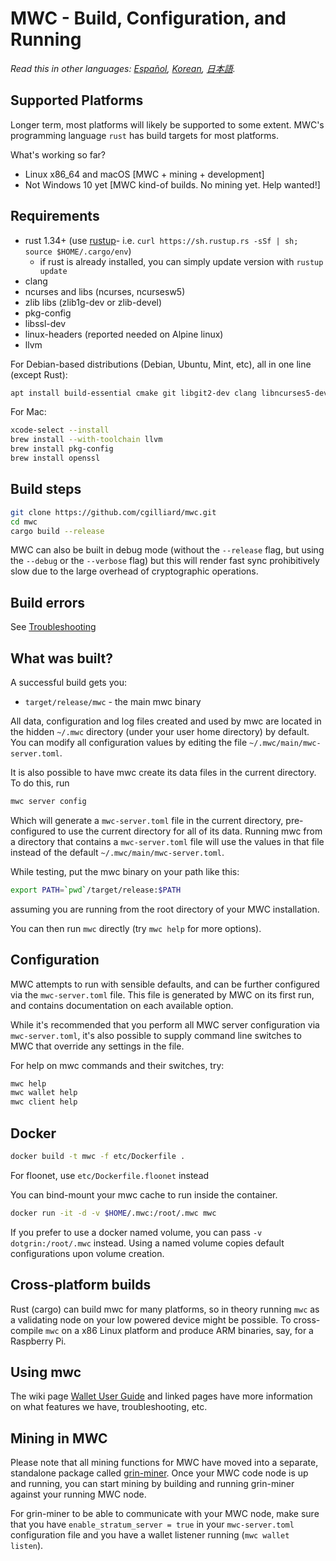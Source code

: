 # MWC - Build, Configuration, and Running

*Read this in other languages: [Español](build_ES.md), [Korean](build_KR.md), [日本語](build_JP.md).*

## Supported Platforms

Longer term, most platforms will likely be supported to some extent.
MWC's programming language `rust` has build targets for most platforms.

What's working so far?

* Linux x86\_64 and macOS [MWC + mining + development]
* Not Windows 10 yet [MWC kind-of builds. No mining yet. Help wanted!]

## Requirements

* rust 1.34+ (use [rustup]((https://www.rustup.rs/))- i.e. `curl https://sh.rustup.rs -sSf | sh; source $HOME/.cargo/env`)
  * if rust is already installed, you can simply update version with `rustup update`
* clang
* ncurses and libs (ncurses, ncursesw5)
* zlib libs (zlib1g-dev or zlib-devel)
* pkg-config
* libssl-dev
* linux-headers (reported needed on Alpine linux)
* llvm

For Debian-based distributions (Debian, Ubuntu, Mint, etc), all in one line (except Rust):

```sh
apt install build-essential cmake git libgit2-dev clang libncurses5-dev libncursesw5-dev zlib1g-dev pkg-config libssl-dev llvm
```

For Mac:

```sh
xcode-select --install
brew install --with-toolchain llvm
brew install pkg-config
brew install openssl
```

## Build steps

```sh
git clone https://github.com/cgilliard/mwc.git
cd mwc
cargo build --release
```

MWC can also be built in debug mode (without the `--release` flag, but using the `--debug` or the `--verbose` flag) but this will render fast sync prohibitively slow due to the large overhead of cryptographic operations.

## Build errors

See [Troubleshooting](https://github.com/mimblewimble/docs/wiki/Troubleshooting)

## What was built?

A successful build gets you:

* `target/release/mwc` - the main mwc binary

All data, configuration and log files created and used by mwc are located in the hidden
`~/.mwc` directory (under your user home directory) by default. You can modify all configuration
values by editing the file `~/.mwc/main/mwc-server.toml`.

It is also possible to have mwc create its data files in the current directory. To do this, run

```sh
mwc server config
```

Which will generate a `mwc-server.toml` file in the current directory, pre-configured to use
the current directory for all of its data. Running mwc from a directory that contains a
`mwc-server.toml` file will use the values in that file instead of the default
`~/.mwc/main/mwc-server.toml`.

While testing, put the mwc binary on your path like this:

```sh
export PATH=`pwd`/target/release:$PATH
```

assuming you are running from the root directory of your MWC installation.

You can then run `mwc` directly (try `mwc help` for more options).

## Configuration

MWC attempts to run with sensible defaults, and can be further configured via
the `mwc-server.toml` file. This file is generated by MWC on its first run, and
contains documentation on each available option.

While it's recommended that you perform all MWC server configuration via
`mwc-server.toml`, it's also possible to supply command line switches to MWC that
override any settings in the file.

For help on mwc commands and their switches, try:

```sh
mwc help
mwc wallet help
mwc client help
```

## Docker

```sh
docker build -t mwc -f etc/Dockerfile .
```
For floonet, use `etc/Dockerfile.floonet` instead

You can bind-mount your mwc cache to run inside the container.

```sh
docker run -it -d -v $HOME/.mwc:/root/.mwc mwc
```
If you prefer to use a docker named volume, you can pass `-v dotgrin:/root/.mwc` instead.
Using a named volume copies default configurations upon volume creation.

## Cross-platform builds

Rust (cargo) can build mwc for many platforms, so in theory running `mwc`
as a validating node on your low powered device might be possible.
To cross-compile `mwc` on a x86 Linux platform and produce ARM binaries,
say, for a Raspberry Pi.

## Using mwc

The wiki page [Wallet User Guide](https://github.com/mimblewimble/docs/wiki/Wallet-User-Guide)
and linked pages have more information on what features we have,
troubleshooting, etc.

## Mining in MWC

Please note that all mining functions for MWC have moved into a separate, standalone package called
[grin-miner](https://github.com/mimblewimble/grin-miner). Once your MWC code node is up and running,
you can start mining by building and running grin-miner against your running MWC node.

For grin-miner to be able to communicate with your MWC node, make sure that you have `enable_stratum_server = true`
in your `mwc-server.toml` configuration file and you have a wallet listener running (`mwc wallet listen`). 

